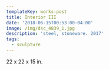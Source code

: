 ```yaml
---
templateKey: works-post
title: Interior III
date: '2018-06-15T00:53:00-04:00'
image: /img/dsc_4839_1.jpg
description: 'steel, stoneware. 2017'
tags:
  - sculpture
---
```

22 x 22 x 15 in.
